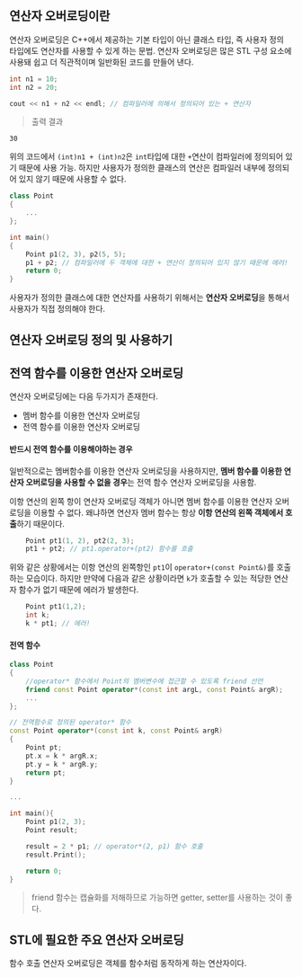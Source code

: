 ﻿## 연산자 오버로딩이란
연산자 오버로딩은 C++에서 제공하는 기본 타입이 아닌 클래스 타입, 즉 사용자 정의 타입에도 연산자를 사용할 수 있게 하는 문법.
연산자 오버로딩은 많은 STL 구성 요소에 사용돼 쉽고 더 직관적이며 일반화된 코드를 만들어 낸다.

```cpp
int n1 = 10;
int n2 = 20;

cout << n1 + n2 << endl; // 컴파일러에 의해서 정의되어 있는 + 연산자
```

> 출력 결과  

```
30
```

위의 코드에서 `(int)n1 + (int)n2`은 `int`타입에 대한 `+`연산이 컴파일러에 정의되어 있기 때문에 사용 가능. 
하지만 사용자가 정의한 클래스의 연산은 컴파일러 내부에 정의되어 있지 않기 때문에 사용할 수 없다.

```cpp
class Point
{
    ...
};

int main()
{
    Point p1(2, 3), p2(5, 5);
    p1 + p2; // 컴파일러에 두 객체에 대한 + 연산이 정의되어 있지 않기 때문에 에러!
    return 0; 
}
```
사용자가 정의한 클래스에 대한 연산자를 사용하기 위해서는 **연산자 오버로딩**을 통해서 사용자가 직접 정의해야 한다.



## 연산자 오버로딩 정의 및 사용하기

## 전역 함수를 이용한 연산자 오버로딩
연산자 오버로딩에는 다음 두가지가 존재한다.

- 멤버 함수를 이용한 연산자 오버로딩
- 전역 함수를 이용한 연산자 오버로딩  

#### 반드시 전역 함수를 이용해야하는 경우

일반적으로는 멤버함수를 이용한 연산자 오버로딩을 사용하지만, 
**멤버 함수를 이용한 연산자 오버로딩을 사용할 수 없을 경우**는 전역 함수 연산자 오버로딩을 사용함.  
  
이항 연산의 왼쪽 항이 연산자 오버로딩 객체가 아니면 멤버 함수를 이용한 연산자 오버로딩을 이용할 수 없다.
왜냐하면 연산자 멤버 함수는 항상 **이항 연산의 왼쪽 객체에서 호출**하기 때문이다.

```cpp
    Point pt1(1, 2), pt2(2, 3); 
    pt1 + pt2; // pt1.operator+(pt2) 함수를 호출
```

위와 같은 상황에서는 이항 연산의 왼쪽항인 `pt1`이 `operator+(const Point&)`를 호출하는 모습이다. 하지만 만약에 다음과 같은 상황이라면
`k`가 호출할 수 있는 적당한 연산자 함수가 없기 때문에 에러가 발생한다.
```cpp
    Point pt1(1,2);
    int k;
    k * pt1; // 에러!
```

#### 전역 함수
```cpp
class Point
{
    //operator* 함수에서 Point의 멤버변수에 접근할 수 있도록 friend 선언
    friend const Point operator*(const int argL, const Point& argR);
    ...
};

// 전역함수로 정의된 operator* 함수
const Point operator*(const int k, const Point& argR)
{
	Point pt;
	pt.x = k * argR.x;
	pt.y = k * argR.y;
	return pt;
}

...

int main(){
	Point p1(2, 3);
	Point result;

	result = 2 * p1; // operator*(2, p1) 함수 호출
	result.Print();

	return 0;
}
```
> friend 함수는 캡슐화를 저해하므로 가능하면 getter, setter를 사용하는 것이 좋다.

## STL에 필요한 주요 연산자 오버로딩
함수 호출 연산자 오버로딩은 객체를 함수처럼 동작하게 하는 연산자이다.